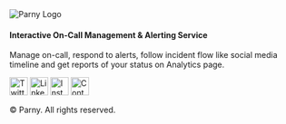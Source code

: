 <html lang="en">
<body>
    <div class="container">
        <div class="header">
            <img src="https://cdn.parny.io/parny/PARNY_1_white.png" alt="Parny Logo">
        </div>
        <div class="content">
          <h4>Interactive On-Call Management & Alerting Service</h4>
          <p>Manage on-call, respond to alerts, follow incident flow like social media timeline and get reports of your status on Analytics page.</p>
        </div>
        <div class="divider"></div>
        <div class="footer">
            <div class="social-icons">
                <a href="https://twitter.com/parnyio" target="_blank"><img src="https://cdn.parny.io/parny/square-twitter.png" alt="Twitter" height="32px"></a>
                <a href="https://www.linkedin.com/company/parny-io" target="_blank"><img src="https://cdn.parny.io/parny/linkedin.png" alt="LinkedIn" height="32px"></a>
                <a href="https://www.instagram.com/parny.io" target="_blank"><img src="https://cdn.parny.io/parny/square-instagram.png" alt="Instagram" height="32px"></a>
                <a href="mailto:support@parny.io" target="_blank"><img src="https://cdn.parny.io/parny/square-mail.png" alt="Contact Support" height="32px"></a>
            </div>
            <p>&copy; <span id="currentYear"></span> Parny. All rights reserved.</p>
        </div>
    </div>
    <script>
        document.getElementById('currentYear').textContent = new Date().getFullYear();
    </script>
</body>
</html>
